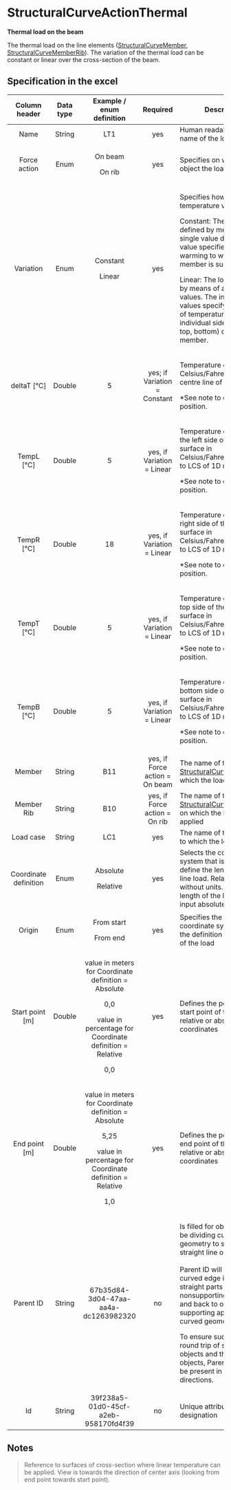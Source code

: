 # StructuralCurveActionThermal

**Thermal load on the beam**

The thermal load on the line elements ([StructuralCurveMember](../structural-analysis-elements/structuralcurvemember.md), [StructuralCurveMemberRib](../structural-analysis-elements/structuralcurvememberrib.md)). The variation of the thermal load can be constant or linear over the cross-section of the beam.

## Specification in the excel

| Column header| Data type | Example / enum definition | Required | Description |
| :---------------------------: | :--------------: | :---------------------------------------------------------------------------------------------------------------------------------------------: | :----------------------------: | ---------------------------------------------------------------------------------------------------------------------------------------------------------------------------------------------------------------------------------------------------------------------------------------------------------------------------------------------------------------------------------------------------------------------- |
|              Name             |      String      |                                                                       LT1                                                                       |               yes              | Human readable unique name of the load                                                                                                                                                                                                                                                                                                                                                                                 |
|          Force action         |       Enum       |                                                        <p>On beam</p><p></p><p>On rib</p>                                                       |               yes              | Specifies on which type of object the load acts.                                                                                                                                                                                                                                                                                                                                                                       |
|           Variation           |       Enum       |                                                       <p>Constant</p><p></p><p>Linear</p>                                                       |               yes              | <p>Specifies how the temperature varies.</p><p>Constant: The load is defined by means of a single value deltaT. The value specifies the warming to which the 1D member is subject to.</p><p>Linear: The load is defined by means of a set of four values. The individual values specify the change of temperature at individual sides (left, right, top, bottom) of the 1D member.</p>                                            |
|          deltaT \[°C]         |      Double      |                                                                        5                                                                        |  yes; if Variation = Constant  | <p>Temperature change in Celsius/Fahrenheit on the centre line of the member.</p><p>*See note to clarify the position.</p>                                                                                                                                                                                                                                                                                              |
|          TempL \[°C]          |      Double      |                                                                        5                                                                        |   yes, if Variation = Linear   | <p>Temperature change on the left side of the beam surface in Celsius/Fahrenheit. Refers to LCS of 1D member.</p><p>*See note to clarify the position.</p>                                                                                                                                                                                                                                                                |
|          TempR \[°C]          |      Double      |                                                                        18                                                                       |   yes, if Variation = Linear   | <p>Temperature change on right side of the beam surface in Celsius/Fahrenheit. Refers to LCS of 1D member.</p><p>*See note to clarify the position.</p>                                                                                                                                                                                                                                                                       |
|          TempT \[°C]          |      Double      |                                                                        5                                                                        |   yes, if Variation = Linear   | <p>Temperature change on top side of the beam surface in Celsius/Fahrenheit. Refers to LCS of 1D member.</p><p>*See note to clarify the position.</p>                                                                                                                                                                                                                                                                         |
|          TempB \[°C]          |      Double      |                                                                        5                                                                        |   yes, if Variation = Linear   | <p>Temperature change on bottom side of the beam surface in Celsius/Fahrenheit. Refers to LCS of 1D member.</p><p>*See note to clarify the position.</p>                                                                                                                                                                                                                                                                      |
|             Member            |      String      |                                                                       B11                                                                       | yes, if Force action = On beam | The name of the [StructuralCurveMember](../structural-analysis-elements/structuralcurvemember.md) on which the load is applied                                                                                                                                                                                                                                                                   |
|           Member Rib          |      String      |                                                                       B10                                                                       |  yes, if Force action = On rib | The name of the [StructuralCurveMemberRib](../structural-analysis-elements/structuralcurvememberrib.md) on which the load is applied                                                                                                                                                                                                                                                                     |
|           Load case           |      String      |                                                                       LC1                                                                       |               yes              | The name of the load case to which the load belongs                                                                                                                                                                                                                                                                                                                                                                    |
|     Coordinate definition     |       Enum       |                                                      <p>Absolute</p><p></p><p>Relative</p>                                                      |               yes              | Selects the coordinate system that is used to define the length of the line load. Relative means without units. To define length of the load in meters input absolute                                                                                                                                                                                                                                                  |
|             Origin            |       Enum       |                                                     <p>From start</p><p></p><p>From end</p>                                                     |               yes              | Specifies the origin of the coordinate system used for the definition of the length of the load                                                                                                                                                                                                                                                                                                                        |
|        Start point \[m]       |      Double      |  <p>value in meters for Coordinate definition = Absolute</p><p>0,0</p><p>value in percentage for Coordinate definition = Relative</p><p>0,0</p> |               yes              | Defines the position of the start point of the load in relative or absolute coordinates                                                                                                                                                                                                                                                                                                                                |
|         End point \[m]        |      Double      | <p>value in meters for Coordinate definition = Absolute</p><p>5,25</p><p>value in percentage for Coordinate definition = Relative</p><p>1,0</p> |               yes              | Defines the position of the end point of the load in relative or absolute coordinates                                                                                                                                                                                                                                                                                                                                  |
|           Parent ID           |      String      |                                                       67b35d84-3d04-47aa-aa4a-dc1263982320                                                      |               no               | <p>Is filled for objects created be dividing curved geometry to series of straight line objects.<br><br>Parent ID will ensure that curved edge is imported as straight parts to nonsupporting application, and back to original supporting application as curved geometry.</p><p>To ensure successful round trip of segmented objects and their related objects, Parent ID needs to be present in both directions.</p> |
|               Id              |      String      |                                                       39f238a5-01d0-45cf-a2eb-958170fd4f39                                                      |               no               | Unique attribute designation                                                                                                                                                                                                                                                                                                                                                                                           |

## Notes

>Reference to surfaces of cross-section where linear temperature can be applied. View is towards the direction of center axis (looking from end point towards start point).
